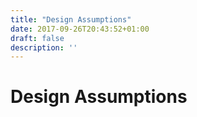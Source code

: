 ```yaml
---
title: "Design Assumptions"
date: 2017-09-26T20:43:52+01:00
draft: false
description: ''
---
```


# Design Assumptions
